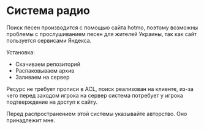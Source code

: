 # Система радио
Поиск песен производится с помощью сайта hotmo, поэтому возможны проблемы с прослушиванием песен для жителей Украины, так как сайт пользуется сервисами Яндекса.

Установка:
* Скачиваем репозиторий
* Распаковываем архив
* Заливаем на сервер

Ресурс не требует прописи в ACL, поиск реализован на клиенте, из-за чего перед заходом игрока на сервер система потребует у игрока подтверждение на доступ к сайту.

Перед распространением этой системы указывайте авторство. Оно принадлежит мне.
